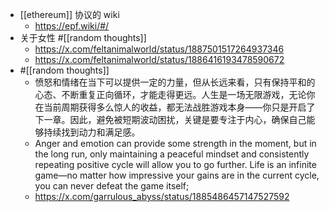 - [[ethereum]] 协议的 wiki
	- https://epf.wiki/#/
- 关于女性 #[[random thoughts]]
	- https://x.com/feltanimalworld/status/1887501517264937346
	- https://x.com/feltanimalworld/status/1886416193478590672
- #[[random thoughts]]
	- 愤怒和情绪在当下可以提供一定的力量，但从长远来看，只有保持平和的心态、不断重复正向循环，才能走得更远。人生是一场无限游戏，无论你在当前周期获得多么惊人的收益，都无法战胜游戏本身——你只是开启了下一章。因此，避免被短期波动困扰，关键是要专注于内心，确保自己能够持续找到动力和满足感。
	- Anger and emotion can provide some strength in the moment, but in the long run, only maintaining a peaceful mindset and consistently repeating positive cycle will allow you to go further. Life is an infinite game—no matter how impressive your gains are in the current cycle, you can never defeat the game itself;
	- https://x.com/garrulous_abyss/status/1885486457147527592